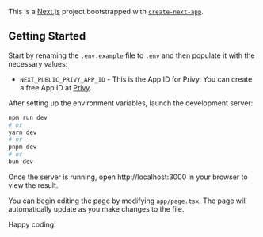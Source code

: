 This is a [Next.js](https://nextjs.org/) project bootstrapped with [`create-next-app`](https://github.com/vercel/next.js/tree/canary/packages/create-next-app).

## Getting Started

Start by renaming the `.env.example` file to `.env` and then populate it with the necessary values:

- `NEXT_PUBLIC_PRIVY_APP_ID` - This is the App ID for Privy. You can create a free App ID at [Privy](https://privy.io).

After setting up the environment variables, launch the development server:

```bash
npm run dev
# or
yarn dev
# or
pnpm dev
# or
bun dev
```

Once the server is running, open http://localhost:3000 in your browser to view the result.

You can begin editing the page by modifying `app/page.tsx`. The page will automatically update as you make changes to the file.

Happy coding!

